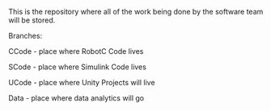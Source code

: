 This is the repository where all of the work being done by the software team will be stored. 

Branches: 

CCode - place where RobotC Code lives

SCode - place where Simulink Code lives

UCode - place where Unity Projects will live

Data - place where data analytics will go